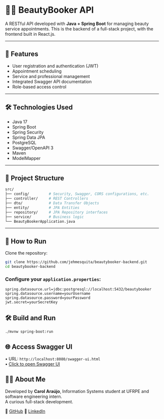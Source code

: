 # 💇‍♀️ BeautyBooker API

A RESTful API developed with **Java + Spring Boot** for managing beauty service appointments. This is the backend of a full-stack project, with the frontend built in React.js.

---

## 🚀 Features

- User registration and authentication (JWT)
- Appointment scheduling
- Service and professional management
- Integrated Swagger API documentation
- Role-based access control

---

## 🛠️ Technologies Used

- Java 17
- Spring Boot
- Spring Security
- Spring Data JPA
- PostgreSQL
- Swagger/OpenAPI 3
- Maven
- ModelMapper

---

## 📁 Project Structure

```bash
src/
├── config/         # Security, Swagger, CORS configurations, etc.
├── controller/     # REST Controllers
├── dto/            # Data Transfer Objects
├── entity/         # JPA Entities
├── repository/     # JPA Repository interfaces
├── service/        # Business logic
└── BeautyBookerApplication.java
```

---

## 🧪 How to Run

Clone the repository:
```bash
git clone https://github.com/jehmesquita/beautybooker-backend.git
cd beautybooker-backend
```
### Configure your `application.properties`:

```properties
spring.datasource.url=jdbc:postgresql://localhost:5432/beautybooker
spring.datasource.username=yourUsername
spring.datasource.password=yourPassword
jwt.secret=yourSecretKey
```

## 🛠️ Build and Run

```bash
./mvnw spring-boot:run
```
## 🌐 Access Swagger UI

• URL: `http://localhost:8080/swagger-ui.html`  
• [Click to open Swagger UI](http://localhost:8080/swagger-ui.html)

## 👩‍💻 About Me

Developed by **Carol Araújo**, Information Systems student at UFRPE and software engineering intern.  
A curious full-stack development.

🔗 [GitHub](https://github.com/Carolina-dAraujo)
🔗 [LinkedIn](https://www.linkedin.com/in/carolina-de-ara%C3%BAjo-339bba18b/)

